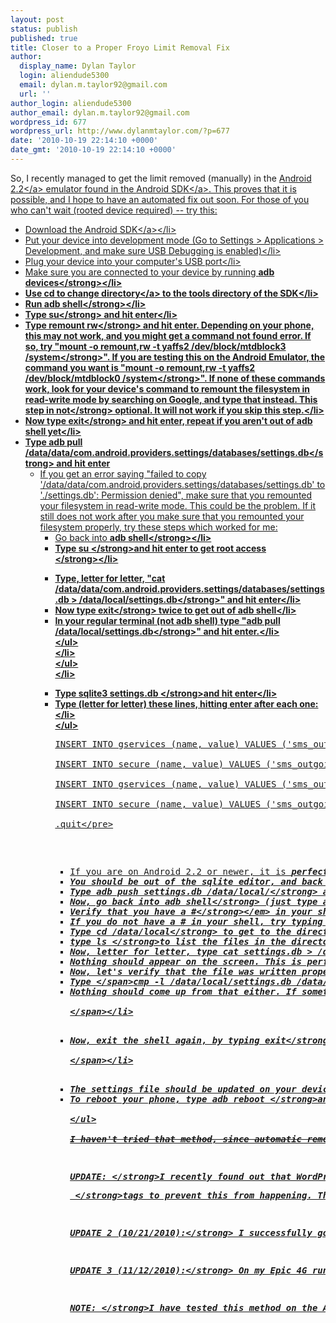 ```yaml
---
layout: post
status: publish
published: true
title: Closer to a Proper Froyo Limit Removal Fix
author:
  display_name: Dylan Taylor
  login: aliendude5300
  email: dylan.m.taylor92@gmail.com
  url: ''
author_login: aliendude5300
author_email: dylan.m.taylor92@gmail.com
wordpress_id: 677
wordpress_url: http://www.dylanmtaylor.com/?p=677
date: '2010-10-19 22:14:10 +0000'
date_gmt: '2010-10-19 22:14:10 +0000'
---
```

<p>So, I recently managed to get the limit removed (manually) in the <a class="zem_slink" title="Android" rel="homepage" href="http:&#47;&#47;code.google.com&#47;android&#47;">Android 2.2<&#47;a> emulator found in the <a class="zem_slink" title="Android SDK" rel="homepage" href="http:&#47;&#47;developer.android.com&#47;sdk&#47;index.html">Android SDK<&#47;a>. This proves that it is possible, and I hope to have an automated fix out soon. For those of you who can't wait (rooted device required) -- try this:</p>
<ul>
<li>Download the<a href="http:&#47;&#47;developer.android.com&#47;sdk&#47;index.html"> Android SDK<&#47;a><&#47;li>
<li>Put your device into development mode (Go to Settings > Applications > Development, and make sure USB Debugging is enabled)<&#47;li>
<li>Plug your device into your computer's USB port<&#47;li>
<li>Make sure you are connected to your device by running <strong>adb devices<&#47;strong><&#47;li>
<li>Use cd to <a class="zem_slink" title="Cd (command)" rel="wikipedia" href="http:&#47;&#47;en.wikipedia.org&#47;wiki&#47;Cd_%28command%29">change directory<&#47;a> to the tools directory of the SDK<&#47;li>
<li>Run <strong>adb shell<&#47;strong><&#47;li>
<li>Type <strong>su<&#47;strong> and hit enter<&#47;li>
<li>Type<strong> remount rw<&#47;strong> and hit enter. Depending on your phone, this may not work, and you might get a command not found error. If so, try "<strong>mount -o remount,rw -t yaffs2 &#47;dev&#47;block&#47;mtdblock3 &#47;system<&#47;strong>". If you are testing this on the Android Emulator, the command you want is "<strong>mount -o remount,rw -t yaffs2 &#47;dev&#47;block&#47;mtdblock0 &#47;system<&#47;strong>". If none of these commands work, look for your device's command to remount the filesystem in read-write mode by searching on Google, and type that instead. This step in <strong>not<&#47;strong> optional. It will not work if you skip this step.<&#47;li>
<li>Now type <strong>exit<&#47;strong> and hit enter, repeat if you aren't out of adb shell yet<&#47;li>
<li>Type<strong> adb pull &#47;data&#47;data&#47;com.android.providers.settings&#47;databases&#47;settings.db<&#47;strong> and hit enter
<ul>
<li>If you get an error saying "failed to copy '&#47;data&#47;data&#47;com.android.providers.settings&#47;databases&#47;settings.db' to '.&#47;settings.db': Permission denied", make sure that you remounted your filesystem in read-write mode. This could be the problem. If it still does not work after you make sure that you remounted your filesystem properly, try these steps which worked for me:
<ul>
<li>Go back into <strong>adb shell<&#47;strong><&#47;li>
<li>Type <strong>su <&#47;strong>and hit enter to get root access<strong><br />
<&#47;strong><&#47;li></p>
<li>Type, letter for letter, "<strong>cat &#47;data&#47;data&#47;com.android.providers.settings&#47;databases&#47;settings.db > &#47;data&#47;local&#47;settings.db<&#47;strong>" and hit enter<&#47;li>
<li>Now type <strong>exit<&#47;strong> twice to get out of adb shell<&#47;li>
<li>In your regular terminal (not adb shell) type "<strong>adb pull &#47;data&#47;local&#47;settings.db<&#47;strong>" and hit enter.<&#47;li><br />
<&#47;ul><br />
<&#47;li><br />
<&#47;ul><br />
<&#47;li></p>
<li>Type <strong>sqlite3 settings.db <&#47;strong>and hit enter<&#47;li>
<li>Type (letter for letter) these lines, hitting enter after each one:<&#47;li><br />
<&#47;ul></p>
<pre>INSERT INTO gservices (name, value) VALUES ('sms_outgoing_check_max_count', 999999999);<br />
INSERT INTO secure (name, value) VALUES ('sms_outgoing_check_max_count', 999999999);<br />
INSERT INTO gservices (name, value) VALUES ('sms_outgoing_check_interval_ms', 0);<br />
INSERT INTO secure (name, value) VALUES ('sms_outgoing_check_interval_ms', 0);<br />
.quit<&#47;pre></p>
<ul>
<li>If you are on Android 2.2 or newer, it is <strong><em>perfectly normal<&#47;em><&#47;strong> to get "no such table" error messages when entering the gservices lines. Just ignore those. It will still work.<&#47;li>
<li>You should be out of the sqlite editor, and back to your shell.<&#47;li>
<li>Type <strong>adb push settings.db &#47;data&#47;local&#47;<&#47;strong> and hit enter<&#47;li>
<li>Now, go back into <strong>adb shell<&#47;strong> (just type adb shell and hit enter)<&#47;li>
<li>Verify that you have a<em><strong> #<&#47;strong><&#47;em> in your shell(not a $), which means that you have root access.<&#47;li>
<li>If you do not have a # in your shell, try typing <strong>su<&#47;strong>...<&#47;li>
<li>Type <strong>cd &#47;data&#47;local<&#47;strong> to get to the directory where we just stored the modified settings database<&#47;li>
<li>type <strong>ls <&#47;strong>to list the files in the directory, and verify that <strong><em>settings.db<&#47;em><&#47;strong> is in the list of files<&#47;li>
<li>Now, letter for letter, type <span id=":kq"><strong>cat settings.db > &#47;data&#47;data&#47;com.android.providers.settings&#47;databases&#47;settings.db<&#47;strong> and hit enter<&#47;span><&#47;li>
<li><span id=":kq">Nothing should appear on the screen. This is perfectly fine.<&#47;span><&#47;li>
<li><span id=":kq">Now, let's verify that the file was written properly before rebooting the phone...<&#47;span><&#47;li>
<li><span id=":kq">Type <&#47;span><strong><span id=":fm">cmp -l &#47;data&#47;local&#47;settings.db &#47;data&#47;data&#47;com.android.providers.settings&#47;databases&#47;settings.db<&#47;span><&#47;strong><&#47;li>
<li><span id=":fm">Nothing should come up from that either. If something does, the database was <strong>not <&#47;strong>copied properly. Go back to the last <strong>cat <&#47;strong>command step. Otherwise, your database has been modified successfully. Congratulations!<br />
<&#47;span><&#47;li></p>
<li><span id=":fm">Now, exit the shell again, by typing <strong>exit<&#47;strong> and hitting enter until you are no longer in adb shell, just like last time.<br />
<&#47;span><&#47;li></p>
<li>The settings file should be updated on your device. This will not be applied until you reboot your device.<&#47;li>
<li>To reboot your phone, type <strong>adb reboot <&#47;strong>and hit enter.<&#47;li><br />
<&#47;ul><br />
<del>I haven't tried that method, since automatic removal works perfectly on  my <a class="zem_slink" title="Samsung i9000 Galaxy S" rel="wikipedia" href="http:&#47;&#47;en.wikipedia.org&#47;wiki&#47;Samsung_i9000_Galaxy_S">Samsung Epic 4G<&#47;a> running Android 2.1, but let me know if that works  for you by leaving a comment on this post, or by sending me an email<&#47;del>. This method has been updated, and it works <em>perfectly<&#47;em> on my Samsung Epic 4G running a leaked ROM of Android 2.2.</p>
<p><strong>UPDATE: <&#47;strong>I recently found out that WordPress changes certain characters slightly, which causes the <a class="zem_slink" title="SQLite" rel="wikipedia" href="http:&#47;&#47;en.wikipedia.org&#47;wiki&#47;SQLite">SQLite<&#47;a> commands above to not work properly. The SQLite commands are now in <strong>
<pre> <&#47;strong>tags to prevent this from happening. This may be the reason that manual removal failed before for some users. Also, rather than pushing the file directly to the settings database, the guide is updated to push it to <strong>&#47;data&#47;local&#47;<&#47;strong> and overwrite it as root using <strong>cat<&#47;strong>.</p>
<p><strong>UPDATE 2 (10&#47;21&#47;2010):<&#47;strong> I successfully got this working on someone's phone, and they no longer have a sending limit (verified)! Special thanks to Jacob Miller for helping me out and for his patience while we tried commands on his Droid (Original), until we eventually got it working! :) This guide has been updated to reflect the changes in the process that were necessary in order to get it to work.</p>
<p><strong>UPDATE 3 (11&#47;12&#47;2010):<&#47;strong> On my Epic 4G running the leaked Android 2.2 Froyo ROM, I was unable to pull the settings.db file directly. I updated the instructions to include a workaround that worked for me.</p>
<p><strong>NOTE: <&#47;strong>I have tested this method on the Android 2.2 emulator three different times, and it worked each one. I want to automate the process on actual, rooted devices, but at the moment, it only works on 2.1 unfortunately.</p>
<div id="_mcePaste" class="mcePaste" style="position:absolute;left:-10000px;top:544px;width:1px;height:1px;overflow:hidden;"><strong>adb push settings.db &#47;data&#47;data&#47;com.android.providers.settings&#47;databases&#47;settings.db<&#47;strong><&#47;div></p>
